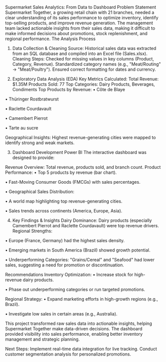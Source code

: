 Supermarket Sales Analytics: From Data to Dashboard
Problem Statement Supermarket Together, a growing retail chain with 21 branches, needed a clear understanding of its sales performance to optimize inventory, identify top-selling products, and improve revenue generation. The management team lacked actionable insights from their sales data, making it difficult to make informed decisions about promotions, stock replenishment, and regional performance.
The Analysis Process


1.	Data Collection & Cleaning Source: Historical sales data was extracted from an SQL database and compiled into an Excel file (Sales.xlsx).
Cleaning Steps:
Checked for missing values in key columns (Product, Category, Revenue).
Standardized category names (e.g., "Meat/Routing" → "Meat/Poultry").
Ensured correct formatting for dates and currency.


2.	Exploratory Data Analysis (EDA) Key Metrics Calculated:
Total Revenue: $1.35M
Products Sold: 77
Top Categories: Dairy Products, Beverages, Condiments
Top Products by Revenue:
•	Côte de Blaye

•	Thüringer Rostbratwurst

•	Raclette Courdavault

•	Camembert Pierrot

•	Tarte au sucre

Geographical Insights:
Highest revenue-generating cities were mapped to identify strong and weak markets.



3.	Dashboard Development Power BI The interactive dashboard was designed to provide:

Revenue Overview: Total revenue, products sold, and branch count.
Product Performance:
•	Top 5 products by revenue (bar chart).

•	Fast-Moving Consumer Goods (FMCGs) with sales percentages.

•	Geographical Sales Distribution:

•	A world map highlighting top revenue-generating cities.

•	Sales trends across continents (America, Europe, Asia).


4. Key Findings & Insights Dairy Dominance: Dairy products (especially Camembert Pierrot and Raclette Courdavault) were top revenue drivers.
Regional Strengths:

•	Europe (France, Germany) had the highest sales density.

•	Emerging markets in South America (Brazil) showed growth potential.

•	Underperforming Categories: "Grains/Cereal" and "Seafood" had lower sales, suggesting a need for promotion or discontinuation.



Recommendations Inventory Optimization:
•	Increase stock for high-revenue dairy products.

•	Phase out underperforming categories or run targeted promotions.

Regional Strategy:
•	Expand marketing efforts in high-growth regions (e.g., Brazil).

•	Investigate low sales in certain areas (e.g., Australia).

This project transformed raw sales data into actionable insights, helping Supermarket Together make data-driven decisions. The dashboard provided visibility into sales performance, enabling better inventory management and strategic planning.

Next Steps:
Implement real-time data integration for live tracking.
Conduct customer segmentation analysis for personalized promotions.

